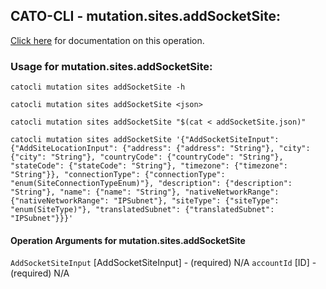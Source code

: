 
## CATO-CLI - mutation.sites.addSocketSite:
[Click here](https://api.catonetworks.com/documentation/#mutation-addSocketSite) for documentation on this operation.

### Usage for mutation.sites.addSocketSite:

`catocli mutation sites addSocketSite -h`

`catocli mutation sites addSocketSite <json>`

`catocli mutation sites addSocketSite "$(cat < addSocketSite.json)"`

`catocli mutation sites addSocketSite '{"AddSocketSiteInput": {"AddSiteLocationInput": {"address": {"address": "String"}, "city": {"city": "String"}, "countryCode": {"countryCode": "String"}, "stateCode": {"stateCode": "String"}, "timezone": {"timezone": "String"}}, "connectionType": {"connectionType": "enum(SiteConnectionTypeEnum)"}, "description": {"description": "String"}, "name": {"name": "String"}, "nativeNetworkRange": {"nativeNetworkRange": "IPSubnet"}, "siteType": {"siteType": "enum(SiteType)"}, "translatedSubnet": {"translatedSubnet": "IPSubnet"}}}'`

#### Operation Arguments for mutation.sites.addSocketSite ####
`AddSocketSiteInput` [AddSocketSiteInput] - (required) N/A 
`accountId` [ID] - (required) N/A 
